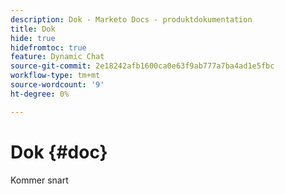 ```yaml
---
description: Dok - Marketo Docs - produktdokumentation
title: Dok
hide: true
hidefromtoc: true
feature: Dynamic Chat
source-git-commit: 2e18242afb1600ca0e63f9ab777a7ba4ad1e5fbc
workflow-type: tm+mt
source-wordcount: '9'
ht-degree: 0%

---
```


# Dok {#doc}

Kommer snart

